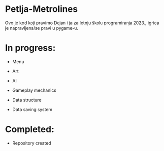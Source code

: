 # Petlja-Metrolines

Ovo je kod koji pravimo Dejan i ja za letnju školu programiranja 2023., igrica je napravljena/se pravi u pygame-u.


# In progress:
* Menu

* Art

* AI

* Gameplay mechanics

* Data structure

* Data saving system

# Completed:

* Repository created
